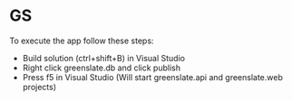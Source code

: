 # GS

To execute the app follow these steps:

- Build solution (ctrl+shift+B) in Visual Studio
- Right click greenslate.db and click publish
- Press f5 in Visual Studio (Will start greenslate.api and greenslate.web projects)